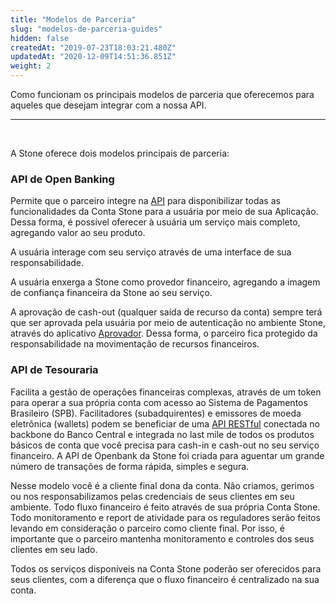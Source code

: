 ```yaml
---
title: "Modelos de Parceria"
slug: "modelos-de-parceria-guides"
hidden: false
createdAt: "2019-07-23T18:03:21.480Z"
updatedAt: "2020-12-09T14:51:36.851Z"
weight: 2
---
```


Como funcionam os principais modelos de parceria que oferecemos para aqueles que desejam integrar com a nossa API.

---

<br>

A Stone oferece dois modelos principais de parceria:


###  API de Open Banking

Permite que o parceiro integre na [API](https://docs.openbank.stone.com.br/v1.0/reference) para disponibilizar todas as funcionalidades da Conta Stone para a usuária por meio de sua Aplicação. Dessa forma, é possível oferecer à usuária um serviço mais completo, agregando valor ao seu produto.

A usuária interage com seu serviço através de uma interface de sua responsabilidade. 

A usuária enxerga a Stone como provedor financeiro, agregando a imagem de confiança financeira da Stone ao seu serviço.

A aprovação de cash-out (qualquer saída de recurso da conta) sempre terá que ser aprovada pela usuária por meio de autenticação no ambiente Stone, através do aplicativo [Aprovador](https://docs.openbank.stone.com.br/docs/aprovacao-guides). Dessa forma, o parceiro fica protegido da responsabilidade na movimentação de recursos financeiros.



### API de Tesouraria 

Facilita a gestão de operações financeiras complexas, através de um token para operar a sua própria conta com acesso ao Sistema de Pagamentos Brasileiro (SPB). Facilitadores (subadquirentes) e emissores de moeda eletrônica (wallets) podem se beneficiar de uma [API RESTful](https://en.wikipedia.org/wiki/Representational_state_transfer) conectada no backbone do Banco Central e integrada no last mile de todos os produtos básicos de conta que você precisa para cash-in e cash-out no seu serviço financeiro. A API de Openbank da Stone foi criada para aguentar um grande número de transações de forma rápida, simples e segura. 

Nesse modelo você é a cliente final dona da conta. Não criamos, gerimos ou nos responsabilizamos pelas credenciais de seus clientes em seu ambiente. Todo fluxo financeiro é feito através de sua própria Conta Stone. Todo monitoramento e report de atividade para os reguladores serão feitos levando em consideração o parceiro como cliente final. Por isso, é importante que o parceiro mantenha monitoramento e controles dos seus clientes em seu lado.

Todos os serviços disponíveis na Conta Stone poderão ser oferecidos para seus clientes, com a diferença que o fluxo financeiro é centralizado na sua conta.